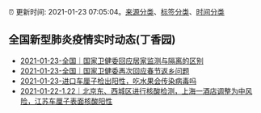 :alarm_clock: 更新时间: 2021-01-23 07:05:04。[来源分类](../README.md)、[标签分类](../TAGS.md)、[时间分类](../TIMELINE.md)

## 全国新型肺炎疫情实时动态(丁香园)




- [2021-01-23-全国｜国家卫健委回应居家监测与隔离的区别](http://app.cctv.com/special/cportal/detail/arti/index.html?id=ArtixYbEV6HhiILfoes2I8TO210123&isfromapp=1) 
- [2021-01-23-全国｜国家卫健委再次回应春节返乡问题](https://xhpfmapi.zhongguowangshi.com/vh512/share/9715737) 
- [2021-01-23-进口车厘子检出阳性，吃水果会传染病毒吗]() 
- [2021-01-22-1.22｜北京东、西城区进行核酸检测，上海一酒店调整为中风险，江苏车厘子表面核酸阳性](http://app.cctv.com/special/cportal/detail/arti/index.html?id=ArtirUbLsNl5CdN2sE1NQUth210122&isfromapp=1) 